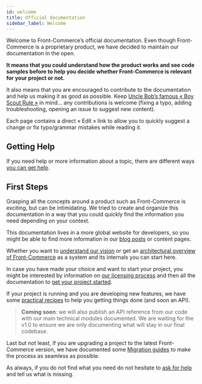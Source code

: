 ```yaml
---
id: welcome
title: Official documentation
sidebar_label: Welcome
---
```


Welcome to Front-Commerce’s official documentation. Even though
Front-Commerce is a proprietary product, we have decided to
maintain our documentation in the open.

**It means that you could understand how the product works and see
code samples before to help you decide whether Front-Commerce is
relevant for your project or not.**

It also means that you are encouraged to contribute to the documentation
and help us making it as good as possible. Keep [Uncle Bob’s famous « Boy Scout Rule »](http://wiki.c2.com/?BoyScoutRule)
in mind… any contributions is welcome (fixing a typo, adding troubleshooting, opening an issue to suggest new content).

Each page contains a direct « Edit » link to allow you to quickly suggest a change
or fix typo/grammar mistakes while reading it.

## Getting Help

If you need help or more information about a topic, there are different ways
[you can get help](/help.html).

## First Steps

Grasping all the concepts around a product such as Front-Commerce is exciting, but can
be intimidating. We tried to create and organize this documentation in a way that
you could quickly find the information you need depending on your context.

This documentation lives in a more global website for developers, so you might be
able to find more information in our [blog posts](/blog) or content pages.

Whether you want to [understand our vision](vision.md) or get an [architectural
overview of Front-Commerce](architecture-overview.md) as a system and its internals
you can start here.

In case you have made your choice and want to start your project, you might be
interested by information on [our licensing process](/license.html) and then
all the documentation to [get your project started](getting-started.md).

If your project is running and you are developing new features, we have
some [practical recipes](recipes.md) to help you getting things done (and soon an API).

> **Coming soon**: we will also publish an API reference from our code with
> our main technical modules documented. We are waiting for the v1.0 to ensure
> we are only documenting what will stay in our final codebase.

Last but not least, if you are upgrading a project to the latest Front-Commerce version,
we have documented some [Migration guides](migration-guides.md) to make the process
as seamless as possible.

As always, if you do not find what you need do not hesitate to
[ask for help](/help.html) and tell us what is missing.
